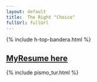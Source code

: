 ```yaml
---
layout: default
title:  The Right "Choice"
fullUrl: fullUrl
---
```

{% include h-top-bandera.html %}
## [MyResume here](resume.AndriyAntonyuk.11.01.2022.html)
{% include pismo_tur.html %}
